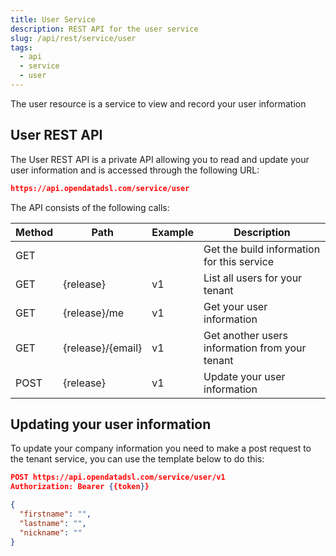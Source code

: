 ```yaml
---
title: User Service
description: REST API for the user service
slug: /api/rest/service/user
tags:
  - api
  - service
  - user
---
```

The user resource is a service to view and record your user information

## User REST API

The User REST API is a private API allowing you to read and update your user information and is accessed through the following URL:
```json
https://api.opendatadsl.com/service/user
```
The API consists of the following calls:

|**Method**|**Path**|**Example**|**Description**|
|-|-|-|-|
|GET|||Get the build information for this service|
|GET|{release}|v1|List all users for your tenant|
|GET|{release}/me|v1|Get your user information|
|GET|{release}/{email}|v1|Get another users information from your tenant|
|POST|{release}|v1|Update your user information|

## Updating your user information

To update your company information you need to make a post request to the tenant service, you can use the template below to do this:
```json
POST https://api.opendatadsl.com/service/user/v1
Authorization: Bearer {{token}}

{
  "firstname": "",
  "lastname": "",
  "nickname": ""
}
```
